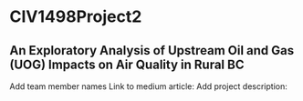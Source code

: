 # CIV1498Project2
## An Exploratory Analysis of Upstream Oil and Gas (UOG) Impacts on Air Quality in Rural BC
Add team member names
Link to medium article:
Add project description:
